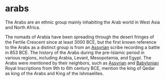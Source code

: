 # arabs

The Arabs  are an ethnic group mainly inhabiting the Arab world in West Asia and North Africa.

The nomads of Arabia have been spreading through the desert fringes of the Fertile Crescent since at least 3000 BCE, but the first known reference to the Arabs as a distinct group is from an [Assyrian](assiria) scribe recording a battle in 853 BCE. The history of the Arabs during the pre-Islamic period in various regions, including Arabia, Levant, Mesopotamia, and Egypt. The Arabs were mentioned by their neighbors, such as [Assyrian](assiria) and [Babylonian](babilonia) Royal Inscriptions from 9th to 6th century BCE, mention the king of Qedar as king of the Arabs and King of the Ishmaelites.
